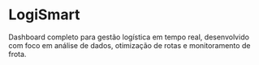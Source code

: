 # LogiSmart
Dashboard completo para gestão logística em tempo real, desenvolvido com foco em análise de dados,  otimização de rotas e monitoramento de frota.
